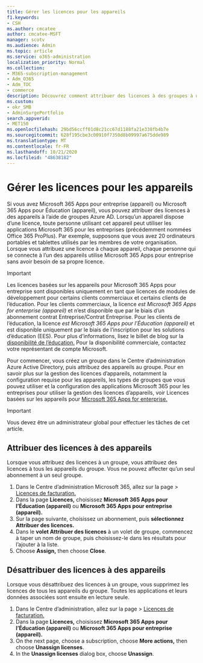 ```yaml
---
title: Gérer les licences pour les appareils
f1.keywords:
- CSH
ms.author: cmcatee
author: cmcatee-MSFT
manager: scotv
ms.audience: Admin
ms.topic: article
ms.service: o365-administration
localization_priority: Normal
ms.collection:
- M365-subscription-management
- Adm_O365
- Adm_TOC
- commerce
description: Découvrez comment attribuer des licences à des groupes à utiliser avec des appareils.
ms.custom:
- okr_SMB
- AdminSurgePortfolio
search.appverid:
- MET150
ms.openlocfilehash: 29bd56ccff01d8c21cc67d1188fa21e338fb4b7e
ms.sourcegitcommit: 628f195cbe3c00910f7350d8b09997a675dde989
ms.translationtype: MT
ms.contentlocale: fr-FR
ms.lasthandoff: 10/21/2020
ms.locfileid: "48638182"
---
```

# <a name="manage-licenses-for-devices"></a>Gérer les licences pour les appareils

Si vous avez Microsoft 365 Apps pour entreprise (appareil) ou Microsoft 365 Apps pour Éducation (appareil), vous pouvez attribuer des licences à des appareils à l’aide de groupes Azure AD. Lorsqu’un appareil dispose d’une licence, toute personne utilisant cet appareil peut utiliser les applications Microsoft 365 pour les entreprises (précédemment nommées Office 365 ProPlus). Par exemple, supposons que vous avez 20 ordinateurs portables et tablettes utilisés par les membres de votre organisation. Lorsque vous attribuez une licence à chaque appareil, chaque personne qui se connecte à l’un des appareils utilise Microsoft 365 Apps pour entreprise sans avoir besoin de sa propre licence.

> [!IMPORTANT]
> Les licences basées sur les appareils pour Microsoft 365 Apps pour entreprise sont disponibles uniquement en tant que licences de modules de développement pour certains clients commerciaux et certains clients de l’éducation. Pour les clients commerciaux, la licence *est Microsoft 365 Apps for enterprise (appareil)* et n’est disponible que par le biais d’un abonnement contrat Entreprise/Contrat Entreprise. Pour les clients de l’éducation, la licence *est Microsoft 365 Apps pour l’Éducation (appareil)* et est disponible uniquement par le biais de l’inscription pour les solutions d’éducation (EES). Pour plus d’informations, lisez le billet de blog sur la [disponibilité de l’éducation.](https://educationblog.microsoft.com/2019/08/attention-it-administrators-announcing-device-based-subscription-for-education/) Pour la disponibilité commerciale, contactez votre représentant de compte Microsoft.

Pour commencer, vous créez un groupe dans le Centre d’administration Azure Active Directory, puis attribuez des appareils au groupe. Pour en savoir plus sur la gestion des licences d’appareils, notamment la configuration requise pour les appareils, les types de groupes que vous pouvez utiliser et la configuration des applications Microsoft 365 pour les entreprises pour utiliser la gestion des licences d’appareils, voir Licences basées sur les appareils pour [Microsoft 365 Apps for enterprise.](https://go.microsoft.com/fwlink/p/?linkid=2094216)

> [!IMPORTANT]
> Vous devez être un administrateur global pour effectuer les tâches de cet article.

## <a name="assign-licenses-to-devices"></a>Attribuer des licences à des appareils

Lorsque vous attribuez des licences à un groupe, vous attribuez des licences à tous les appareils du groupe. Vous ne pouvez affecter qu’un seul abonnement à un seul groupe.

1. Dans le Centre d’administration Microsoft 365, allez sur la page   >  <a href="https://go.microsoft.com/fwlink/p/?linkid=842264" target="_blank">Licences de facturation.</a>
2. Dans la page **Licences,** choisissez **Microsoft 365 Apps pour l’Éducation (appareil)** ou **Microsoft 365 Apps pour entreprise (appareil).**
3. Sur la page suivante, choisissez un abonnement, puis **sélectionnez Attribuer des licences.**
4. Dans le **volet Attribuer des licences** à un volet de groupe, commencez à taper un nom de groupe, puis choisissez-le dans les résultats pour l’ajouter à la liste.
5. Choose **Assign,** then choose **Close**.

## <a name="unassign-licenses-from-devices"></a>Désattribuer des licences à des appareils

Lorsque vous désattribuez des licences à un groupe, vous supprimez les licences de tous les appareils du groupe. Toutes les applications et leurs données associées sont ensuite en lecture seule.

1. Dans le Centre d’administration, allez sur la page   >  <a href="https://go.microsoft.com/fwlink/p/?linkid=842264" target="_blank">Licences de facturation.</a>
2. Dans la page **Licences,** choisissez **Microsoft 365 Apps pour l’Éducation (appareil)** ou **Microsoft 365 Apps pour entreprise (appareil).**
3. On the next page, choose a subscription, choose **More actions,** then choose **Unassign licenses**.
4. In the **Unassign licenses** dialog box, choose **Unassign**.